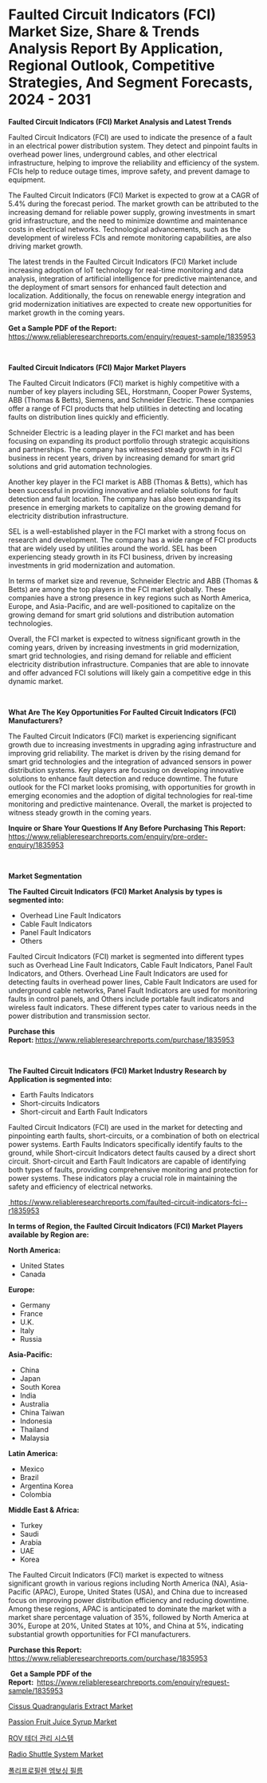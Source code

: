 <p><h1>Faulted Circuit Indicators (FCI) Market Size, Share & Trends Analysis Report By Application, Regional Outlook, Competitive Strategies, And Segment Forecasts, 2024 - 2031</h1></p><p><strong>Faulted Circuit Indicators (FCI) Market Analysis and Latest Trends</strong></p>
<p><p>Faulted Circuit Indicators (FCI) are used to indicate the presence of a fault in an electrical power distribution system. They detect and pinpoint faults in overhead power lines, underground cables, and other electrical infrastructure, helping to improve the reliability and efficiency of the system. FCIs help to reduce outage times, improve safety, and prevent damage to equipment.</p><p>The Faulted Circuit Indicators (FCI) Market is expected to grow at a CAGR of 5.4% during the forecast period. The market growth can be attributed to the increasing demand for reliable power supply, growing investments in smart grid infrastructure, and the need to minimize downtime and maintenance costs in electrical networks. Technological advancements, such as the development of wireless FCIs and remote monitoring capabilities, are also driving market growth.</p><p>The latest trends in the Faulted Circuit Indicators (FCI) Market include increasing adoption of IoT technology for real-time monitoring and data analysis, integration of artificial intelligence for predictive maintenance, and the deployment of smart sensors for enhanced fault detection and localization. Additionally, the focus on renewable energy integration and grid modernization initiatives are expected to create new opportunities for market growth in the coming years.</p></p>
<p><strong>Get a Sample PDF of the Report:&nbsp;</strong> <a href="https://www.reliableresearchreports.com/enquiry/request-sample/1835953">https://www.reliableresearchreports.com/enquiry/request-sample/1835953</a></p>
<p>&nbsp;</p>
<p><strong>Faulted Circuit Indicators (FCI) Major Market Players</strong></p>
<p><p>The Faulted Circuit Indicators (FCI) market is highly competitive with a number of key players including SEL, Horstmann, Cooper Power Systems, ABB (Thomas & Betts), Siemens, and Schneider Electric. These companies offer a range of FCI products that help utilities in detecting and locating faults on distribution lines quickly and efficiently.</p><p>Schneider Electric is a leading player in the FCI market and has been focusing on expanding its product portfolio through strategic acquisitions and partnerships. The company has witnessed steady growth in its FCI business in recent years, driven by increasing demand for smart grid solutions and grid automation technologies.</p><p>Another key player in the FCI market is ABB (Thomas & Betts), which has been successful in providing innovative and reliable solutions for fault detection and fault location. The company has also been expanding its presence in emerging markets to capitalize on the growing demand for electricity distribution infrastructure.</p><p>SEL is a well-established player in the FCI market with a strong focus on research and development. The company has a wide range of FCI products that are widely used by utilities around the world. SEL has been experiencing steady growth in its FCI business, driven by increasing investments in grid modernization and automation.</p><p>In terms of market size and revenue, Schneider Electric and ABB (Thomas & Betts) are among the top players in the FCI market globally. These companies have a strong presence in key regions such as North America, Europe, and Asia-Pacific, and are well-positioned to capitalize on the growing demand for smart grid solutions and distribution automation technologies.</p><p>Overall, the FCI market is expected to witness significant growth in the coming years, driven by increasing investments in grid modernization, smart grid technologies, and rising demand for reliable and efficient electricity distribution infrastructure. Companies that are able to innovate and offer advanced FCI solutions will likely gain a competitive edge in this dynamic market.</p></p>
<p>&nbsp;</p>
<p><strong>What Are The Key Opportunities For Faulted Circuit Indicators (FCI) Manufacturers?</strong></p>
<p><p>The Faulted Circuit Indicators (FCI) market is experiencing significant growth due to increasing investments in upgrading aging infrastructure and improving grid reliability. The market is driven by the rising demand for smart grid technologies and the integration of advanced sensors in power distribution systems. Key players are focusing on developing innovative solutions to enhance fault detection and reduce downtime. The future outlook for the FCI market looks promising, with opportunities for growth in emerging economies and the adoption of digital technologies for real-time monitoring and predictive maintenance. Overall, the market is projected to witness steady growth in the coming years.</p></p>
<p><strong>Inquire or Share Your Questions If Any Before Purchasing This Report:</strong> <a href="https://www.reliableresearchreports.com/enquiry/pre-order-enquiry/1835953">https://www.reliableresearchreports.com/enquiry/pre-order-enquiry/1835953</a></p>
<p>&nbsp;</p>
<p><strong>Market Segmentation</strong></p>
<p><strong>The Faulted Circuit Indicators (FCI) Market Analysis by types is segmented into:</strong></p>
<p><ul><li>Overhead Line Fault Indicators</li><li>Cable Fault Indicators</li><li>Panel Fault Indicators</li><li>Others</li></ul></p>
<p><p>Faulted Circuit Indicators (FCI) market is segmented into different types such as Overhead Line Fault Indicators, Cable Fault Indicators, Panel Fault Indicators, and Others. Overhead Line Fault Indicators are used for detecting faults in overhead power lines, Cable Fault Indicators are used for underground cable networks, Panel Fault Indicators are used for monitoring faults in control panels, and Others include portable fault indicators and wireless fault indicators. These different types cater to various needs in the power distribution and transmission sector.</p></p>
<p><strong>Purchase this Report:&nbsp;</strong><a href="https://www.reliableresearchreports.com/purchase/1835953">https://www.reliableresearchreports.com/purchase/1835953</a></p>
<p>&nbsp;</p>
<p><strong>The Faulted Circuit Indicators (FCI) Market Industry Research by Application is segmented into:</strong></p>
<p><ul><li>Earth Faults Indicators</li><li>Short-circuits Indicators</li><li>Short-circuit and Earth Fault Indicators</li></ul></p>
<p><p>Faulted Circuit Indicators (FCI) are used in the market for detecting and pinpointing earth faults, short-circuits, or a combination of both on electrical power systems. Earth Faults Indicators specifically identify faults to the ground, while Short-circuit Indicators detect faults caused by a direct short circuit. Short-circuit and Earth Fault Indicators are capable of identifying both types of faults, providing comprehensive monitoring and protection for power systems. These indicators play a crucial role in maintaining the safety and efficiency of electrical networks.</p></p>
<p><a href="https://www.reliableresearchreports.com/faulted-circuit-indicators-fci--r1835953">&nbsp;https://www.reliableresearchreports.com/faulted-circuit-indicators-fci--r1835953</a></p>
<p><strong>In terms of Region, the Faulted Circuit Indicators (FCI) Market Players available by Region are:</strong></p>
<p>
    <p> <strong> North America: </strong>
        <ul>
            <li>United States</li>
            <li>Canada</li>
        </ul>
        </p> 
    <p> <strong> Europe: </strong>
        <ul>
            <li>Germany</li>
            <li>France</li>
            <li>U.K.</li>
            <li>Italy</li>
            <li>Russia</li>
        </ul>
        </p> 
    <p> <strong> Asia-Pacific: </strong>
        <ul>
            <li>China</li>
            <li>Japan</li>
            <li>South Korea</li>
            <li>India</li>
            <li>Australia</li>
            <li>China Taiwan</li>
            <li>Indonesia</li>
            <li>Thailand</li>
            <li>Malaysia</li>
        </ul>
        </p> 
    <p> <strong> Latin America: </strong>
        <ul>
            <li>Mexico</li>
            <li>Brazil</li>
            <li>Argentina Korea</li>
            <li>Colombia</li>
        </ul>
        </p> 
    <p> <strong> Middle East & Africa: </strong>
        <ul>
            <li>Turkey</li>
            <li>Saudi</li>
            <li>Arabia</li>
            <li>UAE</li>
            <li>Korea</li>
        </ul>
    </p>
    </p>
<p><p>The Faulted Circuit Indicators (FCI) market is expected to witness significant growth in various regions including North America (NA), Asia-Pacific (APAC), Europe, United States (USA), and China due to increased focus on improving power distribution efficiency and reducing downtime. Among these regions, APAC is anticipated to dominate the market with a market share percentage valuation of 35%, followed by North America at 30%, Europe at 20%, United States at 10%, and China at 5%, indicating substantial growth opportunities for FCI manufacturers.</p></p>
<p><strong>Purchase this Report: </strong><a href="https://www.reliableresearchreports.com/purchase/1835953">https://www.reliableresearchreports.com/purchase/1835953</a></p>
<p>&nbsp;<strong>Get a Sample PDF of the Report:&nbsp;&nbsp;</strong><a href="https://www.reliableresearchreports.com/enquiry/request-sample/1835953">https://www.reliableresearchreports.com/enquiry/request-sample/1835953</a></p>
<p><strong></strong></p>
<p><p><a href="https://github.com/irfadac/Market-Research-Report-List-4/blob/main/cissus-quadrangularis-extract-market.md">Cissus Quadrangularis Extract Market</a></p><p><a href="https://github.com/ashepherd82/Market-Research-Report-List-5/blob/main/passion-fruit-juice-syrup-market.md">Passion Fruit Juice Syrup Market</a></p><p><a href="https://github.com/plelbej847484502/Market-Research-Report-List-3/blob/main/4392067100876.md">ROV 테더 관리 시스템</a></p><p><a href="https://www.linkedin.com/pulse/global-radio-shuttle-system-industry-research-report-competitive-rev3c">Radio Shuttle System Market</a></p><p><a href="https://github.com/AnthonyWratten/Market-Research-Report-List-1/blob/main/7478216100870.md">폴리프로필렌 엠보싱 필름</a></p></p>